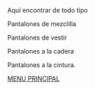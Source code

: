 Aquí encontrar de todo tipo 


Pantalones de mezclilla


Pantalones de vestir


Pantalones a la cadera


Pantalones a la cintura. 

[MENU PRINCIPAL](./bazarcarmona.github.io)
